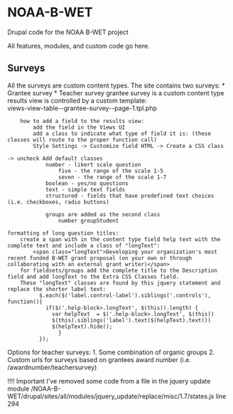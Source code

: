 NOAA-B-WET
==========

Drupal code for the NOAA B-WET project

All features, modules, and custom code go here.

Surveys
-------

All the surveys are custom content types. The site contains two surveys:
	* Grantee survey
	* Teacher survey
	grantee survey is a custom content type
	results view is controlled by a custom template:	
		views-view-table--grantee-survey--page-1.tpl.php

		how to add a field to the results view:
			add the field in the Views UI
			add a class to indicate what type of field it is: (these classes will route to the proper function call)
			Style Settings -> Customize field HTML -> Create a CSS class
																						 -> uncheck Add default classes
				number - likert scale question
					five - the range of the scale 1-5
					seven - the range of the scale 1-7
				boolean - yes/no questions
				text - simple text fields
				structured - fields that have predefined text choices (i.e. checkboxes, radio buttons)

				groups are added as the second class
					number groupStudent

	formatting of long question titles:
		create a span with in the content type field help text with the complete text and include a class of "longText":
			<span class="longText">Developing your organization's most recent funded B-WET grant proposal (on your own or through collaborating with an external grant writer)</span>
		for fieldsets/groups add the complete title to the Description field and add longText to the Extra CSS Classes field.
		These "longText" classes are found by this jquery statement and replace the shorter label text:
			  $.each($('label.control-label').siblings('.controls'), function(){
			    if($('.help-block>.longText', $(this)).length) {
			      var helpText  = $('.help-block>.longText', $(this))
			      $(this).siblings('label').text($(helpText).text())
			      $(helpText).hide();
				    }
			  });

Options for teacher surveys:
	1. Some combination of organic groups
	2. Custom urls for surveys based on grantees award number (i.e. /awardnumber/teachersurvey)

!!!! Important
I've removed some code from a file in the jquery update module
/NOAA-B-WET/drupal/sites/all/modules/jquery_update/replace/misc/1.7/states.js 
line 294